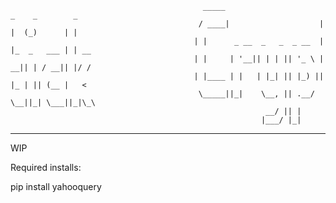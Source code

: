 ```
                                           _____                      _    _        _    
                                          / ____|                    | |  (_)      | |   
                                         | |      _ __  _   _  _ __  | |_  _   ___ | | __
                                         | |     | '__|| | | || '_ \ | __|| | / __|| |/ /
                                         | |____ | |   | |_| || |_) || |_ | || (__ |   < 
                                          \_____||_|    \__, || .__/  \__||_| \___||_|\_\
                                                         __/ || |                        
                                                        |___/ |_|                        
```
-------------------------------------------------------------------------------------------------------------------------------------------------------------------------
WIP

Required installs:

pip install yahooquery
